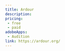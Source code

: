 ```yaml
---
title: Ardour
description: 
pricing:
 - free  
 - paid
adobeApps:
 - Audition
link: https://ardour.org/
---
```


